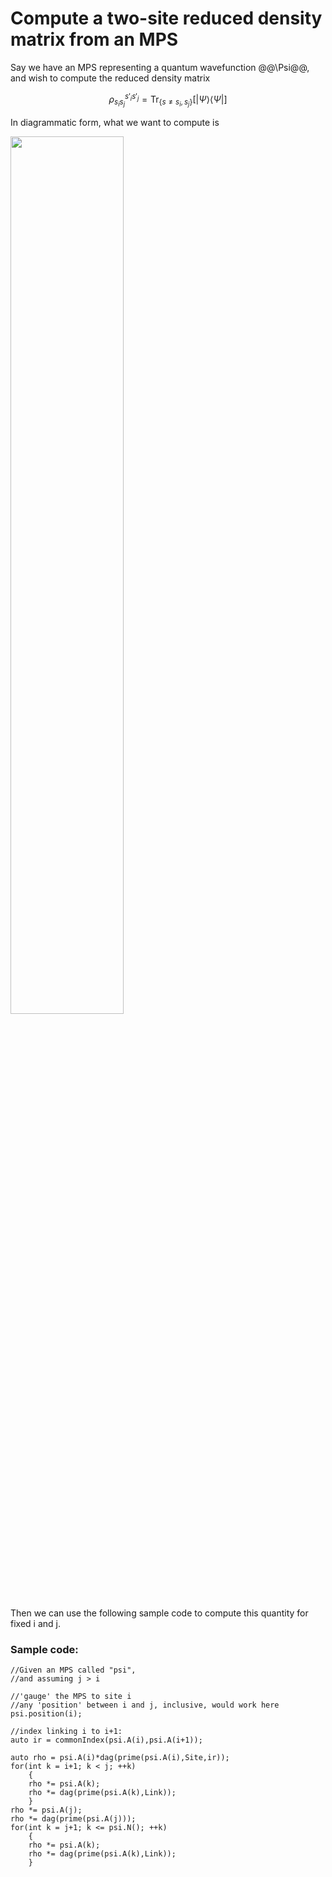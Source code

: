 # Compute a two-site reduced density matrix from an MPS

Say we have an MPS representing a quantum wavefunction @@\Psi@@, and
wish to compute the reduced density matrix 

$$
\rho_{s_i s_j}^{s'_i s'_j} = \text{Tr}_{\{s \neq s_i,s_j\}}[|\Psi\rangle\langle\Psi|]
$$

In diagrammatic form, what we want to compute is

<img class="diagram" width="60%" src="docs/VERSION/formulas/two_rdm.png"/>

Then we can use the following sample code to compute this quantity 
for fixed i and j.

### Sample code:

    //Given an MPS called "psi",
    //and assuming j > i

    //'gauge' the MPS to site i
    //any 'position' between i and j, inclusive, would work here
    psi.position(i); 

    //index linking i to i+1:
    auto ir = commonIndex(psi.A(i),psi.A(i+1));

    auto rho = psi.A(i)*dag(prime(psi.A(i),Site,ir));
    for(int k = i+1; k < j; ++k)
        {
        rho *= psi.A(k);
        rho *= dag(prime(psi.A(k),Link));
        }
    rho *= psi.A(j);
    rho *= dag(prime(psi.A(j)));
    for(int k = j+1; k <= psi.N(); ++k)
        {
        rho *= psi.A(k);
        rho *= dag(prime(psi.A(k),Link));
        }

